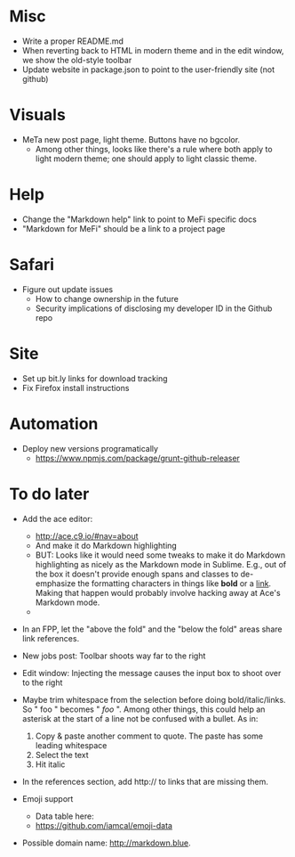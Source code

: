 Misc
====
* Write a proper README.md
* When reverting back to HTML in modern theme and in the edit window, we show the old-style toolbar
* Update website in package.json to point to the user-friendly site (not github)

Visuals
=======
* MeTa new post page, light theme. Buttons have no bgcolor.
    - Among other things, looks like there's a rule where both apply to light modern theme; one should apply to light classic theme.

Help
====
* Change the "Markdown help" link to point to MeFi specific docs
* "Markdown for MeFi" should be a link to a project page

Safari
======
* Figure out update issues 
    - How to change ownership in the future
    - Security implications of disclosing my developer ID in the Github repo

Site
====
* Set up bit.ly links for download tracking
* Fix Firefox install instructions

Automation
==========
* Deploy new versions programatically
    - https://www.npmjs.com/package/grunt-github-releaser




To do later
===========
* Add the ace editor:
    - http://ace.c9.io/#nav=about
    - And make it do Markdown highlighting
    - BUT: Looks like it would need some tweaks to make it do Markdown highlighting as nicely as the Markdown mode in Sublime. E.g., out of the box it doesn't provide enough spans and classes to de-emphasize the formatting characters in things like **bold** or a [link](http://google.com). Making that happen would probably involve hacking away at Ace's Markdown mode.
    - 
* In an FPP, let the "above the fold" and the "below the fold" areas share link references.

* New jobs post: Toolbar shoots way far to the right
* Edit window: Injecting the message causes the input box to shoot over to the right

* Maybe trim whitespace from the selection before doing bold/italic/links. So " foo " becomes " *foo* ". Among other things, this could help an asterisk at the start of a line not be confused with a bullet. As in:
    1. Copy & paste another comment to quote. The paste has some leading whitespace
    2. Select the text
    3. Hit italic
* In the references section, add http:// to links that are missing them.

* Emoji support
    - Data table here:
    - https://github.com/iamcal/emoji-data

* Possible domain name: http://markdown.blue.



